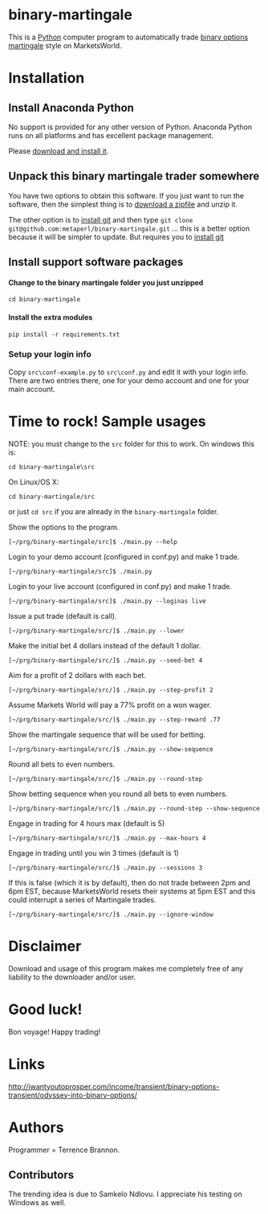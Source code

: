 binary-martingale
=================

This is a [Python](http://www.python.org) computer program to automatically trade [binary options](http://en.wikipedia.org/wiki/Binary_option) [martingale](http://en.wikipedia.org/wiki/Martingale_(betting_system)) style on MarketsWorld.

# Installation



## Install Anaconda Python

No support is provided for any other version of Python. Anaconda
Python runs on all platforms and has excellent package management.

Please
[download and install it](https://store.continuum.io/cshop/anaconda/).

## Unpack this binary martingale trader somewhere

You have two options to obtain this software. If you just want to run
the software, then the simplest thing is to [download a
zipfile](https://github.com/metaperl/binary-martingale/archive/master.zip)
and unzip it.

The other option is to [install git](http://git-scm.com/downloads) and
then type `git clone git@github.com:metaperl/binary-martingale.git`
... this is a better option because it will be simpler to update. But
requires you to [install git](http://git-scm.com/downloads)

## Install support software packages

#### Change to the binary martingale folder you just unzipped

    cd binary-martingale

#### Install the extra modules

    pip install -r requirements.txt

### Setup your login info

Copy `src\conf-example.py` to `src\conf.py` and edit it with your
login info. There are two entries there, one for your demo account and
one for your main account.

# Time to rock! Sample usages

NOTE: you must change to the `src` folder for this to work. On windows
this is:

    cd binary-martingale\src

On Linux/OS X:

    cd binary-martingale/src

or just `cd src` if you are already in the `binary-martingale` folder.


Show the options to the program.

    [~/prg/binary-martingale/src]$ ./main.py --help

Login to your demo account (configured in conf.py) and make 1 trade.

    [~/prg/binary-martingale/src]$ ./main.py


Login to your live account (configured in conf.py) and make 1 trade.

    [~/prg/binary-martingale/src]$ ./main.py --loginas live


Issue a put trade (default is call).

    [~/prg/binary-martingale/src/]$ ./main.py --lower

Make the initial bet 4 dollars instead of the default 1 dollar.

    [~/prg/binary-martingale/src/]$ ./main.py --seed-bet 4

Aim for a profit of 2 dollars with each bet.

    [~/prg/binary-martingale/src/]$ ./main.py --step-profit 2

Assume Markets World will pay a 77% profit on a won wager.

    [~/prg/binary-martingale/src/]$ ./main.py --step-reward .77

Show the martingale sequence that will be used for betting.

    [~/prg/binary-martingale/src/]$ ./main.py --show-sequence

Round all bets to even numbers.

    [~/prg/binary-martingale/src/]$ ./main.py --round-step

Show betting sequence when you round all bets to even numbers.

    [~/prg/binary-martingale/src/]$ ./main.py --round-step --show-sequence

Engage in trading for 4 hours max (default is 5)

    [~/prg/binary-martingale/src/]$ ./main.py --max-hours 4

Engage in trading until you win 3 times (default is 1)

    [~/prg/binary-martingale/src/]$ ./main.py --sessions 3

If this is false (which it is by default), then do not trade between
2pm and 6pm EST, because MarketsWorld resets their systems at 5pm EST
and this could interrupt a series of Martingale trades.

    [~/prg/binary-martingale/src/]$ ./main.py --ignore-window


# Disclaimer

Download and usage of this program makes me completely free of any liability to the downloader and/or user.

# Good luck!

Bon voyage! Happy trading!

# Links

http://iwantyoutoprosper.com/income/transient/binary-options-transient/odyssey-into-binary-options/

# Authors

Programmer = Terrence Brannon.

## Contributors

The trending idea is due to Samkelo Ndlovu. I appreciate his testing on
Windows as well.
